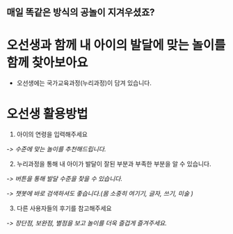 ## **매일 똑같은 방식의 공놀이 지겨우셨죠?**

# **오선생과 함께 내 아이의 발달에 맞는 놀이를 함께 찾아보아요**  

* 오선생에는 국가교육과정(누리과정)이 담겨 있습니다. 





# 오선생 활용방법

1. 아이의 연령을 입력해주세요 

*-> 수준에 맞는 놀이를 추천해드립니다.*

2. 누리과정을 통해 내 아이가 발달이 잘된 부분과 부족한 부분을 알 수 있습니다.

*-> 버튼을 통해 발달 수준을 찾을 수 있습니다.*

*-> 챗봇에 바로 검색하셔도 좋습니다.(몸 소중히 여기기, 글자, 쓰기, 미술 )*

3. 다른 사용자들의 후기를 참고해주세요

*-> 장단점, 보완점, 별점을 보고 놀이를 더욱 즐겁게 즐겨주세요.*
